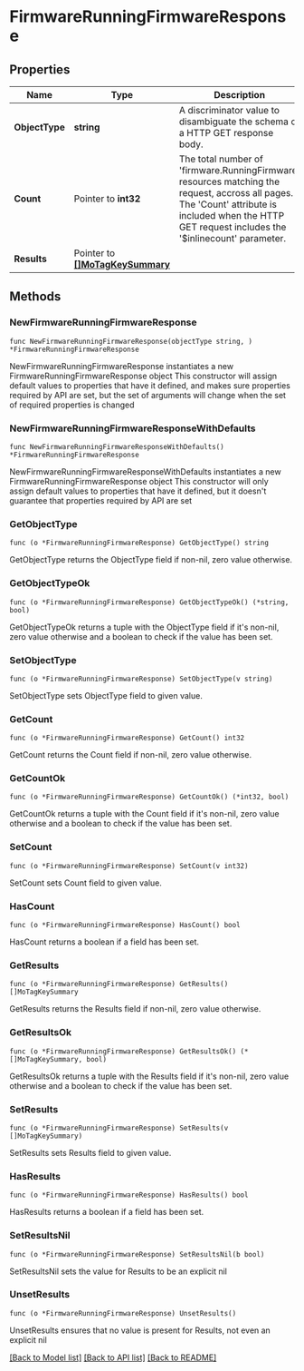 # FirmwareRunningFirmwareResponse

## Properties

Name | Type | Description | Notes
------------ | ------------- | ------------- | -------------
**ObjectType** | **string** | A discriminator value to disambiguate the schema of a HTTP GET response body. | 
**Count** | Pointer to **int32** | The total number of &#39;firmware.RunningFirmware&#39; resources matching the request, accross all pages. The &#39;Count&#39; attribute is included when the HTTP GET request includes the &#39;$inlinecount&#39; parameter. | [optional] 
**Results** | Pointer to [**[]MoTagKeySummary**](mo.TagKeySummary.md) |  | [optional] 

## Methods

### NewFirmwareRunningFirmwareResponse

`func NewFirmwareRunningFirmwareResponse(objectType string, ) *FirmwareRunningFirmwareResponse`

NewFirmwareRunningFirmwareResponse instantiates a new FirmwareRunningFirmwareResponse object
This constructor will assign default values to properties that have it defined,
and makes sure properties required by API are set, but the set of arguments
will change when the set of required properties is changed

### NewFirmwareRunningFirmwareResponseWithDefaults

`func NewFirmwareRunningFirmwareResponseWithDefaults() *FirmwareRunningFirmwareResponse`

NewFirmwareRunningFirmwareResponseWithDefaults instantiates a new FirmwareRunningFirmwareResponse object
This constructor will only assign default values to properties that have it defined,
but it doesn't guarantee that properties required by API are set

### GetObjectType

`func (o *FirmwareRunningFirmwareResponse) GetObjectType() string`

GetObjectType returns the ObjectType field if non-nil, zero value otherwise.

### GetObjectTypeOk

`func (o *FirmwareRunningFirmwareResponse) GetObjectTypeOk() (*string, bool)`

GetObjectTypeOk returns a tuple with the ObjectType field if it's non-nil, zero value otherwise
and a boolean to check if the value has been set.

### SetObjectType

`func (o *FirmwareRunningFirmwareResponse) SetObjectType(v string)`

SetObjectType sets ObjectType field to given value.


### GetCount

`func (o *FirmwareRunningFirmwareResponse) GetCount() int32`

GetCount returns the Count field if non-nil, zero value otherwise.

### GetCountOk

`func (o *FirmwareRunningFirmwareResponse) GetCountOk() (*int32, bool)`

GetCountOk returns a tuple with the Count field if it's non-nil, zero value otherwise
and a boolean to check if the value has been set.

### SetCount

`func (o *FirmwareRunningFirmwareResponse) SetCount(v int32)`

SetCount sets Count field to given value.

### HasCount

`func (o *FirmwareRunningFirmwareResponse) HasCount() bool`

HasCount returns a boolean if a field has been set.

### GetResults

`func (o *FirmwareRunningFirmwareResponse) GetResults() []MoTagKeySummary`

GetResults returns the Results field if non-nil, zero value otherwise.

### GetResultsOk

`func (o *FirmwareRunningFirmwareResponse) GetResultsOk() (*[]MoTagKeySummary, bool)`

GetResultsOk returns a tuple with the Results field if it's non-nil, zero value otherwise
and a boolean to check if the value has been set.

### SetResults

`func (o *FirmwareRunningFirmwareResponse) SetResults(v []MoTagKeySummary)`

SetResults sets Results field to given value.

### HasResults

`func (o *FirmwareRunningFirmwareResponse) HasResults() bool`

HasResults returns a boolean if a field has been set.

### SetResultsNil

`func (o *FirmwareRunningFirmwareResponse) SetResultsNil(b bool)`

 SetResultsNil sets the value for Results to be an explicit nil

### UnsetResults
`func (o *FirmwareRunningFirmwareResponse) UnsetResults()`

UnsetResults ensures that no value is present for Results, not even an explicit nil

[[Back to Model list]](../README.md#documentation-for-models) [[Back to API list]](../README.md#documentation-for-api-endpoints) [[Back to README]](../README.md)


